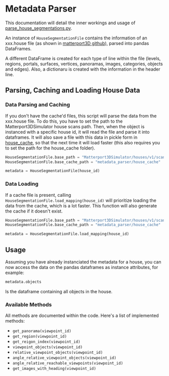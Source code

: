# Metadata Parser

This documentation will detail the inner workings and usage of [parse_house_segmentations.py](../metadata_parser/parse_house_segmentations.py).

An instance of `HouseSegmentationFile` contains the information of an xxx.house file (as shown in [matterport3D github](https://github.com/niessner/Matterport/blob/master/data_organization.md)), parsed into pandas DataFrames.

A different DataFrame is created for each type of line within the file (levels, regions, portals, surfaces, vertices, panoramas, images, categories, objects and edges). Also, a dictionaru is created with the information in the header line.

## Parsing, Caching and Loading House Data

### Data Parsing and Caching

If you don't have the cache'd files, this script will parse the data from the xxx.house file. To do this, you have to set the path to the Matterport3DSimulator house scans path. Then, when the object is instanced with a specific house id, it will read the file and parse it into dataframes. It will also save a file with this data in pickle form in [house_cache](../metadata_parser/house_cache), so that the next time it will load faster (this also requires you to set the path for the house_cache folder).

```py
HouseSegmentationFile.base_path = "Matterport3DSimulator/houses/v1/scans"
HouseSegmentationFile.base_cache_path = "metadata_parser/house_cache"

metadata = HouseSegmentationFile(house_id)
```

### Data Loading

If a cache file is present, calling `HouseSegmentationFile.load_mapping(house_id)` will prioritize loading the data from the cache, which is a lot faster. This function will also generate the cache if it doesn't exist.

```py
HouseSegmentationFile.base_path = "Matterport3DSimulator/houses/v1/scans"
HouseSegmentationFile.base_cache_path = "metadata_parser/house_cache"

metadata = HouseSegmentationFile.load_mapping(house_id)
```

## Usage

Assuming you have already instanciated the metadata for a house, you can now access the data on the pandas dataframes as instance attributes, for example:

```py
metadata.objects
```

Is the dataframe containing all objects in the house.

### Available Methods

All methods are documented within the code. Here's a list of implemented methods:

- `get_panorama(viewpoint_id)`
- `get_region(viewpoint_id)`
- `get_reigon_index(viewpoint_id)`
- `viewpoint_objects(viewpoint_id)`
- `relative_viewpoint_objects(viewpoint_id)`
- `angle_relative_viewpoint_objects(viewpoint_id)`
- `angle_relative_reachable_viewpoints(viewpoint_id)`
- `get_images_with_heading(viewpoint_id)`
